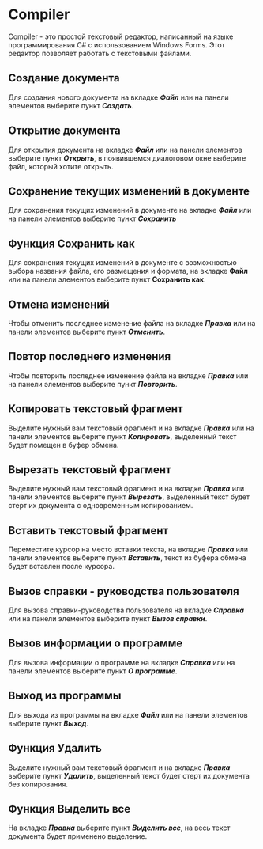 # Compiler

Compiler - это простой текстовый редактор, написанный на языке программирования C# с использованием Windows Forms. Этот редактор позволяет работать с текстовыми файлами.

## Создание документа
Для создания нового документа на вкладке ***Файл*** или на панели элементов выберите пункт ***Создать***.

## Открытие документа
 Для открытия документа на вкладке ***Файл*** или на панели элементов выберите пункт ***Открыть***, в появившемся диалоговом окне выберите файл, который хотите открыть.

## Сохранение текущих изменений в документе
Для сохранения текущих изменений в документе на вкладке ***Файл*** или на панели элементов выберите пункт ***Сохранить***
## Функция Сохранить как
Для сохранения текущих изменений в документе с возможностью выбора названия файла, его размещения и формата, на вкладке **Файл** или на панели элементов выберите пункт **Сохранить как**. 

## Отмена изменений 
Чтобы отменить последнее изменение файла на вкладке ***Правка*** или на панели элементов выберите пункт ***Отменить***.

## Повтор последнего изменения
Чтобы повторить последнее изменение файла на вкладке ***Правка*** или на панели элементов выберите пункт ***Повторить***.

## Копировать текстовый фрагмент 
Выделите нужный вам текстовый фрагмент и на вкладке ***Правка*** или на панели элементов выберите пункт ***Копировать***, выделенный текст будет помещен в буфер обмена.

## Вырезать текстовый фрагмент
Выделите нужный вам текстовый фрагмент и на вкладке ***Правка*** или панели элементов выберите пункт ***Вырезать***, выделенный текст будет стерт их документа с одновременным копированием.

## Вставить текстовый фрагмент 
Переместите курсор на место вставки текста, на вкладке ***Правка*** или панели элементов выберите пункт ***Вставить***, текст из буфера обмена будет вставлен после курсора.

## Вызов справки - руководства пользователя
Для вызова справки-руководства пользователя на вкладке ***Справка*** или на панели элементов выберите пункт ***Вызов справки***.

## Вызов информации о программе
Для вызова информации о программе на вкладке ***Справка*** или на панели элементов выберите пункт ***О программе***.

## Выход из программы
Для выхода из программы на вкладке ***Файл*** или на панели элементов выберите пункт ***Выход***.

## Функция Удалить
Выделите нужный вам текстовый фрагмент и на вкладке ***Правка*** выберите пункт ***Удалить***, выделенный текст будет стерт их документа без копирования.

## Функция Выделить все
На вкладке ***Правка*** выберите пункт ***Выделить все***, на весь текст документа будет применено выделение.



